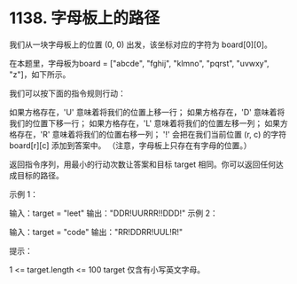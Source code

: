 # 1138. 字母板上的路径

我们从一块字母板上的位置 (0, 0) 出发，该坐标对应的字符为 board[0][0]。

在本题里，字母板为board = ["abcde", "fghij", "klmno", "pqrst", "uvwxy", "z"]，如下所示。



我们可以按下面的指令规则行动：

如果方格存在，'U' 意味着将我们的位置上移一行；
如果方格存在，'D' 意味着将我们的位置下移一行；
如果方格存在，'L' 意味着将我们的位置左移一列；
如果方格存在，'R' 意味着将我们的位置右移一列；
'!' 会把在我们当前位置 (r, c) 的字符 board[r][c] 添加到答案中。
（注意，字母板上只存在有字母的位置。）

返回指令序列，用最小的行动次数让答案和目标 target 相同。你可以返回任何达成目标的路径。

 

示例 1：

输入：target = "leet"
输出："DDR!UURRR!!DDD!"
示例 2：

输入：target = "code"
输出："RR!DDRR!UUL!R!"
 

提示：

1 <= target.length <= 100
target 仅含有小写英文字母。